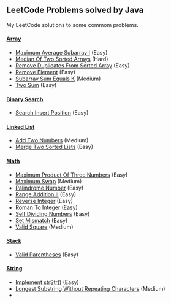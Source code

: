 ## LeetCode Problems solved by Java

My LeetCode solutions to some commom problems.

#### [Array](problems/src/array)

- [Maximum Average Subarray I](problems/src/array/MaximumAverageSubarrayI.java) (Easy)
- [Median Of Two Sorted Arrays](problems/src/array/MedianOfTwoSortedArrays.java) (Hard)
- [Remove Duplicates From Sorted Array](problems/src/array/RemoveDuplicatesFromSortedArray.java) (Easy)
- [Remove Element](problems/src/array/RemoveElement.java) (Easy)
- [Subarray Sum Equals K](problems/src/array/SubarraySumEqualsK.java) (Medium)
- [Two Sum](promblems/src/array/TwoSum.java) (Easy)

#### [Binary Search](problems/src/binary_search)

- [Search Insert Position](problems/src/binary_search/SearchInsertPosition.java) (Easy)

#### [Linked List](problems/src/linked_list)

- [Add Two Numbers](problems/src/linked_list/AddTwoNumbers.java) (Medium)
- [Merge Two Sorted Lists](problems/src/linked_list/MergeTwoSortedLists.java) (Easy)

#### [Math](problems/src/math)

- [Maximum Product Of Three Numbers](problems/src/math/MaximumProductOfThreeNumbers.java) (Easy)
- [Maximum Swap](problems/src/math/MaximumSwap.java) (Medium)
- [Palindrome Number](problems/src/math/PalindromeNumber.java) (Easy)
- [Range Addition II](problems/src/math/RangeAdditionII.java) (Easy)
- [Reverse Integer](problems/src/math/ReverseInteger.java) (Easy)
- [Roman To Integer](problems/src/math/RomanToInteger.java) (Easy)
- [Self Dividing Numbers](problems/src/math/SelfDividingNumbers.java) (Easy)
- [Set Mismatch](problems/src/math/SetMismatch.java) (Easy)
- [Valid Square](problems/src/math/ValidSquare.java) (Medium)

#### [Stack](problems/src/stack)

- [Valid Parentheses](problems/src/stack/ValidParentheses.java) (Easy)

#### [String](problems/src/string)

- [Implement strStr()](problems/src/string/ImplementStr.java) (Easy)
- [Longest Substring Without Repeating Characters](problems/src/string/LongestSubstringWithoutRepeatingCharacters.java) (Medium)
-
